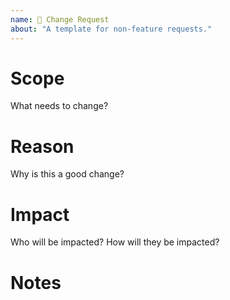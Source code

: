 ```yaml
---
name: 📝 Change Request
about: "A template for non-feature requests."
---
```


# Scope

What needs to change?

# Reason

Why is this a good change?

# Impact

Who will be impacted?
How will they be impacted?

# Notes
